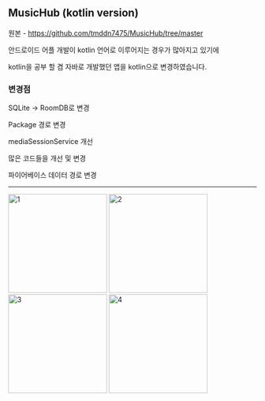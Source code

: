 ## MusicHub (kotlin version)

원본 - https://github.com/tmddn7475/MusicHub/tree/master

안드로이드 어플 개발이 kotlin 언어로 이루어지는 경우가 많아지고 있기에 

kotlin을 공부 할 겸 자바로 개발했던 앱을 kotlin으로 변경하였습니다. 


### 변경점

SQLite -> RoomDB로 변경

Package 경로 변경

mediaSessionService 개선

많은 코드들을 개선 및 변경

파이어베이스 데이터 경로 변경

***********************************

<img width="200" alt="1" src="https://github.com/user-attachments/assets/dde87610-c257-439c-8817-16a6852de2f4">
<img width="200" alt="2" src="https://github.com/user-attachments/assets/20406ed2-65fb-483d-970a-d0166c429d32">
<img width="200" alt="3" src="https://github.com/user-attachments/assets/4d2a9253-5525-4de2-8463-161ad125a1f7">
<img width="200" alt="4" src="https://github.com/user-attachments/assets/c5456356-f5b8-4be5-9aa9-8ab2f8090731">
